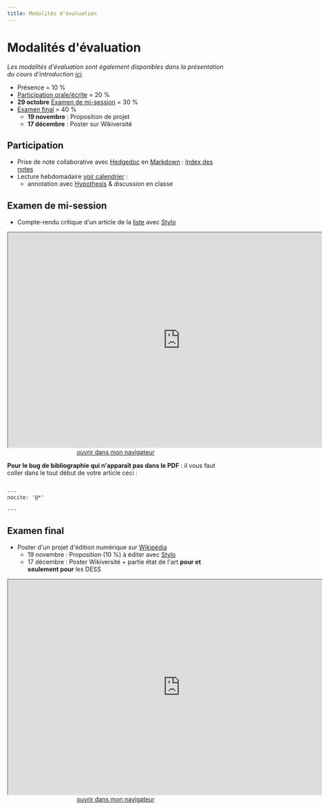 ```yaml
--- 
title: Modalités d'évaluation
---
```


# Modalités d'évaluation

*Les modalités d'évaluation sont également disponibles dans la présentation du cours d'introduction [ici](https://mmellet.github.io/fra3826_2021/seances/seance1/#pr%c3%a9sentation-des-modalit%c3%a9s-d%c3%a9valuation).*

- Présence = 10 %
- [Participation orale/écrite](https://mmellet.github.io/fra3826_2021/modalites/#participation) = 20 %
- **29 octobre** [Examen de mi-session](https://mmellet.github.io/fra3826_2021/modalites/#examen-de-mi-session) = 30 %
- [Examen final](https://mmellet.github.io/fra3826_2021/modalites/#examen-final) = 40 %
  - **19 novembre** : Proposition de projet 
  - **17 décembre** : Poster sur Wikiversité

## Participation 

- Prise de note collaborative avec [Hedgedoc](https://mmellet.github.io/fra3826_2021/documentation/hedgedoc) en [Markdown](https://mmellet.github.io/fra3826_2021/documentation/markdown) : [Index des notes](https://demo.hedgedoc.org/sl_ISH8hSDSCQ9TUQEDzQg#)
- Lecture hebdomadaire [voir calendrier](https://mmellet.github.io/fra3826_2021/seances/seance1/#pr%c3%a9sentation-du-calendrier) : 
  - annotation avec [Hypothesis](https://mmellet.github.io/fra3826_2021/documentation/#hypothesis) & discussion en classe


## Examen de mi-session 

- Compte-rendu critique d'un article de la [liste](https://stylo.huma-num.fr/article/61560875b198410019642abd/preview) avec [Stylo](https://mmellet.github.io/fra3826_2021/documentation/#stylo)

<iframe src="https://mmellet.github.io/fra3826_2021/slides/CompteRendu.html" title="description"  height="500" width="800" allowfullscreen="allowfullscreen"></iframe>

<div style="text-align:center">
<a href="https://mmellet.github.io/fra3826_2021/slides/CompteRendu.html" target="_blank">ouvrir dans mon navigateur</a>
</div>

**Pour le bug de bibliographie qui n'apparaît pas dans le PDF** : il vous faut coller dans le tout début de votre article ceci : 

```

---
nocite: '@*'

---

```

## Examen final 

- Poster d'un projet d'édition numérique sur [Wikipédia](https://mmellet.github.io/fra3826_2021/documentation/#wikip%c3%a9dia)
  - 19 novembre : Proposition (10 %) à éditer avec [Stylo](https://mmellet.github.io/fra3826_2021/documentation/#stylo)
  - 17 décembre : Poster Wikiversité + partie état de l'art **pour et seulement pour** les DESS

<iframe src="https://mmellet.github.io/fra3826_2021/slides/Poster.html" title="description"  height="500" width="800" allowfullscreen="allowfullscreen"></iframe>

<div style="text-align:center">
<a href="https://mmellet.github.io/fra3826_2021/slides/Poster.html" target="_blank">ouvrir dans mon navigateur</a>
</div>